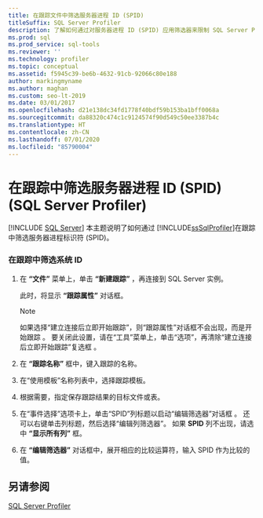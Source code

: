 ```yaml
---
title: 在跟踪文件中筛选服务器进程 ID (SPID)
titleSuffix: SQL Server Profiler
description: 了解如何通过对服务器进程 ID (SPID) 应用筛选器来限制 SQL Server Profiler 中的跟踪输出。
ms.prod: sql
ms.prod_service: sql-tools
ms.reviewer: ''
ms.technology: profiler
ms.topic: conceptual
ms.assetid: f5945c39-be6b-4632-91cb-92066c80e188
author: markingmyname
ms.author: maghan
ms.custom: seo-lt-2019
ms.date: 03/01/2017
ms.openlocfilehash: d21e138dc34fd1778f40bdf59b153ba1bff0068a
ms.sourcegitcommit: da88320c474c1c9124574f90d549c50ee3387b4c
ms.translationtype: HT
ms.contentlocale: zh-CN
ms.lasthandoff: 07/01/2020
ms.locfileid: "85790004"
---
```

# <a name="filter-server-process-ids-spids-in-a-trace-sql-server-profiler"></a>在跟踪中筛选服务器进程 ID (SPID) (SQL Server Profiler)
 [!INCLUDE [SQL Server](../../includes/applies-to-version/sqlserver.md)]
  本主题说明了如何通过 [!INCLUDE[ssSqlProfiler](../../includes/sssqlprofiler-md.md)]在跟踪中筛选服务器进程标识符 (SPID)。  
  
### <a name="to-filter-system-ids-in-a-trace"></a>在跟踪中筛选系统 ID  
  
1.  在 **“文件”** 菜单上，单击 **“新建跟踪”** ，再连接到 SQL Server 实例。  
  
     此时，将显示 **“跟踪属性”** 对话框。  
  
    > [!NOTE]  
    >  如果选择“建立连接后立即开始跟踪”，则“跟踪属性”对话框不会出现，而是开始跟踪 。 要关闭此设置，请在“工具”菜单上，单击“选项”，再清除“建立连接后立即开始跟踪”复选框  。  
  
2.  在 **“跟踪名称”** 框中，键入跟踪的名称。  
  
3.  在“使用模板”名称列表中，选择跟踪模板。  
  
4.  根据需要，指定保存跟踪结果的目标文件或表。  
  
5.  在“事件选择”选项卡上，单击“SPID”列标题以启动“编辑筛选器”对话框  。 还可以右键单击列标题，然后选择“编辑列筛选器”。 如果 **SPID** 列不出现，请选中 **“显示所有列”** 框。  
  
6.  在 **“编辑筛选器”** 对话框中，展开相应的比较运算符，输入 SPID 作为比较的值。  
  
## <a name="see-also"></a>另请参阅  
 [SQL Server Profiler](../../tools/sql-server-profiler/sql-server-profiler.md)  
  
  
